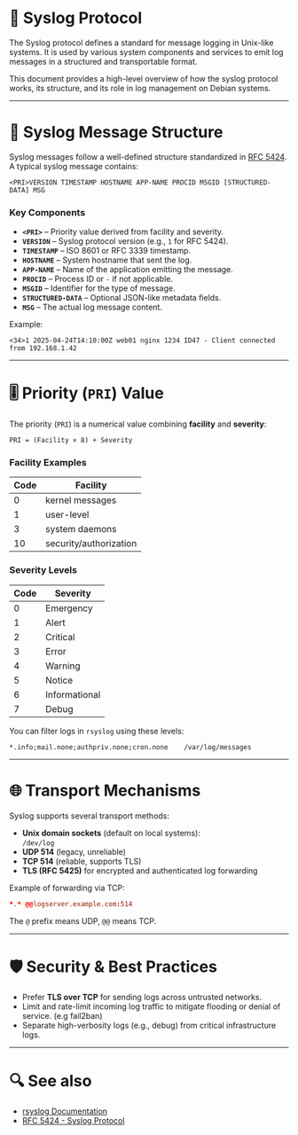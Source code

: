 # 📄 Syslog Protocol

The Syslog protocol defines a standard for message logging in Unix-like systems. It is used by various system components and services to emit log messages in a structured and transportable format.

This document provides a high-level overview of how the syslog protocol works, its structure, and its role in log management on Debian systems.

---

# 🧱 Syslog Message Structure

Syslog messages follow a well-defined structure standardized in [RFC 5424](https://datatracker.ietf.org/doc/html/rfc5424). A typical syslog message contains:

```text
<PRI>VERSION TIMESTAMP HOSTNAME APP-NAME PROCID MSGID [STRUCTURED-DATA] MSG
```

### Key Components

- **`<PRI>`** – Priority value derived from facility and severity.
- **`VERSION`** – Syslog protocol version (e.g., `1` for RFC 5424).
- **`TIMESTAMP`** – ISO 8601 or RFC 3339 timestamp.
- **`HOSTNAME`** – System hostname that sent the log.
- **`APP-NAME`** – Name of the application emitting the message.
- **`PROCID`** – Process ID or `-` if not applicable.
- **`MSGID`** – Identifier for the type of message.
- **`STRUCTURED-DATA`** – Optional JSON-like metadata fields.
- **`MSG`** – The actual log message content.

Example:

```text
<34>1 2025-04-24T14:10:00Z web01 nginx 1234 ID47 - Client connected from 192.168.1.42
```

---

# 🎚️ Priority (`PRI`) Value

The priority (`PRI`) is a numerical value combining **facility** and **severity**:

```text
PRI = (Facility × 8) + Severity
```

### Facility Examples

| Code | Facility         |
|------|------------------|
| 0    | kernel messages  |
| 1    | user-level       |
| 3    | system daemons   |
| 10   | security/authorization |

### Severity Levels

| Code | Severity          |
|------|-------------------|
| 0    | Emergency         |
| 1    | Alert             |
| 2    | Critical          |
| 3    | Error             |
| 4    | Warning           |
| 5    | Notice            |
| 6    | Informational     |
| 7    | Debug             |

You can filter logs in `rsyslog` using these levels:

```text
*.info;mail.none;authpriv.none;cron.none    /var/log/messages
```

---

# 🌐 Transport Mechanisms

Syslog supports several transport methods:

- **Unix domain sockets** (default on local systems):  
  `/dev/log`
- **UDP 514** (legacy, unreliable)
- **TCP 514** (reliable, supports TLS)
- **TLS (RFC 5425)** for encrypted and authenticated log forwarding

Example of forwarding via TCP:

```conf
*.* @@logserver.example.com:514
```

The `@` prefix means UDP, `@@` means TCP.

---

# 🛡️ Security & Best Practices

- Prefer **TLS over TCP** for sending logs across untrusted networks.
- Limit and rate-limit incoming log traffic to mitigate flooding or denial of service. (e.g fail2ban)
- Separate high-verbosity logs (e.g., debug) from critical infrastructure logs.

---

# 🔍 See also

- [rsyslog Documentation](https://www.rsyslog.com/doc/)
- [RFC 5424 - Syslog Protocol](https://datatracker.ietf.org/doc/html/rfc5424)
